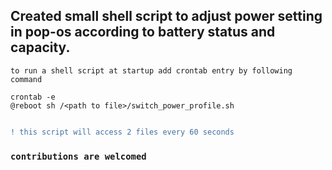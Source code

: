 ## Created small shell script to adjust power setting in pop-os according to battery status and capacity.
```to run a shell script at startup add crontab entry by following command```
```deff
crontab -e
@reboot sh /<path to file>/switch_power_profile.sh
```
```diff

! this script will access 2 files every 60 seconds

```
### ```contributions are welcomed```
